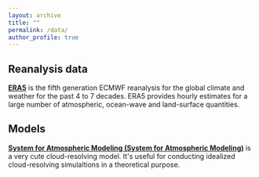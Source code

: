 ```yaml
---
layout: archive
title: ""
permalink: /data/
author_profile: true
---
```


## Reanalysis data
[**ERA5**](https://cds.climate.copernicus.eu/cdsapp#!/dataset/reanalysis-era5-pressure-levels?tab=overview) is the fifth generation ECMWF reanalysis for the global climate and weather for the past 4 to 7 decades. ERA5 provides hourly estimates for a large number of atmospheric, ocean-wave and land-surface quantities. 

## Models
[**System for Atmospheric Modeling (System for Atmospheric Modeling)**](http://rossby.msrc.sunysb.edu/~marat/SAM.html) is a very cute cloud-resolving model. It's useful for conducting idealized cloud-resolving simulaltions in a theoretical purpose. 





